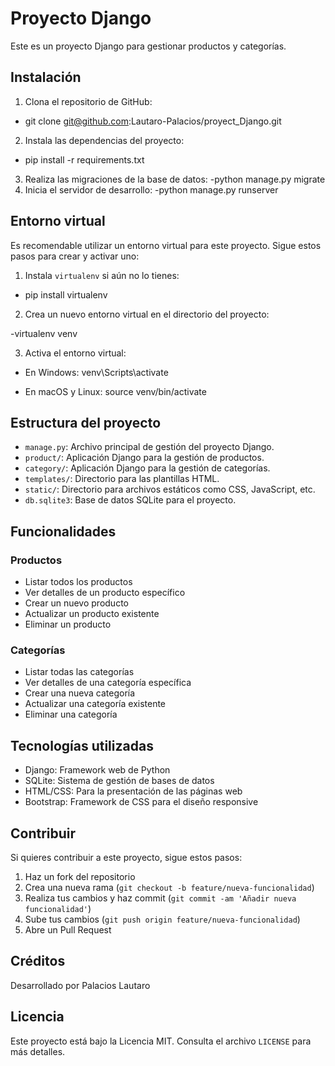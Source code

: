 # Proyecto Django

Este es un proyecto Django para gestionar productos y categorías.

## Instalación

1. Clona el repositorio de GitHub:
  - git clone git@github.com:Lautaro-Palacios/proyect_Django.git
2. Instala las dependencias del proyecto:
  - pip install -r requirements.txt
3. Realiza las migraciones de la base de datos:
  -python manage.py migrate
4. Inicia el servidor de desarrollo:
  -python manage.py runserver

## Entorno virtual

Es recomendable utilizar un entorno virtual para este proyecto. Sigue estos pasos para crear y activar uno:

1. Instala `virtualenv` si aún no lo tienes:
  - pip install virtualenv

2. Crea un nuevo entorno virtual en el directorio del proyecto:

  -virtualenv venv


3. Activa el entorno virtual:

- En Windows:
  venv\Scripts\activate

  
- En macOS y Linux:
  source venv/bin/activate




## Estructura del proyecto

- `manage.py`: Archivo principal de gestión del proyecto Django.
- `product/`: Aplicación Django para la gestión de productos.
- `category/`: Aplicación Django para la gestión de categorías.
- `templates/`: Directorio para las plantillas HTML.
- `static/`: Directorio para archivos estáticos como CSS, JavaScript, etc.
- `db.sqlite3`: Base de datos SQLite para el proyecto.

## Funcionalidades

### Productos

- Listar todos los productos
- Ver detalles de un producto específico
- Crear un nuevo producto
- Actualizar un producto existente
- Eliminar un producto

### Categorías

- Listar todas las categorías
- Ver detalles de una categoría específica
- Crear una nueva categoría
- Actualizar una categoría existente
- Eliminar una categoría

## Tecnologías utilizadas

- Django: Framework web de Python
- SQLite: Sistema de gestión de bases de datos
- HTML/CSS: Para la presentación de las páginas web
- Bootstrap: Framework de CSS para el diseño responsive

## Contribuir

Si quieres contribuir a este proyecto, sigue estos pasos:

1. Haz un fork del repositorio
2. Crea una nueva rama (`git checkout -b feature/nueva-funcionalidad`)
3. Realiza tus cambios y haz commit (`git commit -am 'Añadir nueva funcionalidad'`)
4. Sube tus cambios (`git push origin feature/nueva-funcionalidad`)
5. Abre un Pull Request

## Créditos

Desarrollado por Palacios Lautaro

## Licencia

Este proyecto está bajo la Licencia MIT. Consulta el archivo `LICENSE` para más detalles.



